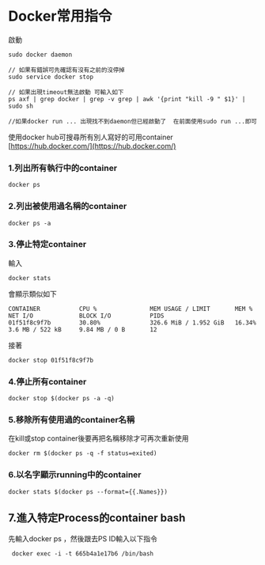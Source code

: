 # Docker常用指令

啟動

```text
sudo docker daemon

// 如果有錯誤可先確認有沒有之前的沒停掉
sudo service docker stop

// 如果出現timeout無法啟動 可輸入如下
ps axf | grep docker | grep -v grep | awk '{print "kill -9 " $1}' | sudo sh

//如果docker run ... 出現找不到daemon但已經啟動了  在前面使用sudo run ...即可
```

使用docker hub可搜尋所有別人寫好的可用container  
[https://hub.docker.com/](https://hub.docker.com/)

### 1.列出所有執行中的container

```text
docker ps
```

### 2.列出被使用過名稱的container

```text
docker ps -a
```

### 3.停止特定container

輸入

```text
docker stats
```

會顯示類似如下

```text
CONTAINER           CPU %               MEM USAGE / LIMIT       MEM %               NET I/O             BLOCK I/O           PIDS
01f51f8c9f7b        30.80%              326.6 MiB / 1.952 GiB   16.34%              3.6 MB / 522 kB     9.84 MB / 0 B       12
```

接著

```text
docker stop 01f51f8c9f7b
```

### 4.停止所有container

```text
docker stop $(docker ps -a -q)
```

### 5.移除所有使用過的container名稱

在kill或stop container後要再把名稱移除才可再次重新使用

```text
docker rm $(docker ps -q -f status=exited)
```

### 6.以名字顯示running中的container

```text
docker stats $(docker ps --format={{.Names}})
```

## 7.進入特定Process的container bash

先輸入docker ps ，然後跟去PS ID輸入以下指令

```text
 docker exec -i -t 665b4a1e17b6 /bin/bash
```

